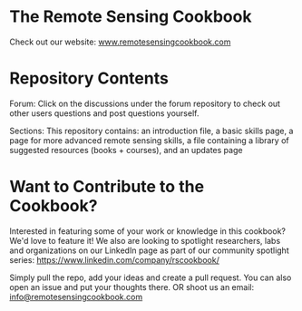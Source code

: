 # The Remote Sensing Cookbook

Check out our website: www.remotesensingcookbook.com



# Repository Contents

Forum: Click on the discussions under the forum repository to check out other users questions and post questions yourself.

Sections: This repository contains:
an introduction file, 
a basic skills page, 
a page for more advanced remote sensing skills, 
a file containing a library of suggested resources (books + courses), 
and an updates page


# Want to Contribute to the Cookbook?
Interested in featuring some of your work or knowledge in this cookbook? We'd love to feature it! We also are looking to spotlight researchers, labs and organizations on our LinkedIn page as part of our community spotlight series: https://www.linkedin.com/company/rscookbook/

Simply pull the repo, add your ideas and create a pull request. You can also open an issue and put your thoughts there. OR shoot us an email: info@remotesensingcookbook.com
